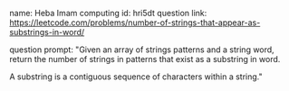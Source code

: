 name: Heba Imam 
computing id: hri5dt
question link: https://leetcode.com/problems/number-of-strings-that-appear-as-substrings-in-word/

question prompt: "Given an array of strings patterns and a string word, return the number of strings in patterns that exist as a substring in word.

A substring is a contiguous sequence of characters within a string."
